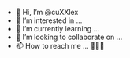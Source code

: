 - 👋 Hi, I’m @cuXXlex
- 👀 I’m interested in ...
- 🌱 I’m currently learning ...
- 💞️ I’m looking to collaborate on ...
- 📫 How to reach me ... 🤣🤣🤣

<!---
cuXXlex/cuXXlex is a ✨ special ✨ repository because its `README.md` (this file) appears on your GitHub profile.
You can click the Preview link to take a look at your changes.
--->
